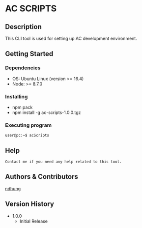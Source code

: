 # AC SCRIPTS


## Description

This CLI tool is used for setting up AC development environment.

## Getting Started

### Dependencies

* OS: Ubuntu Linux (version >= 16.4)
* Node: >= 8.7.0

### Installing

* npm pack
* npm install -g ac-scripts-1.0.0.tgz

### Executing program

```
user@pc:~$ acScripts
```

## Help

```
Contact me if you need any help related to this tool. 
```

## Authors & Contributors

[ndhung](https://www.facebook.com/banhmisgUIT)


## Version History

* 1.0.0
    * Initial Release
